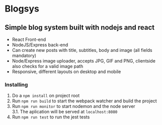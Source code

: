 # Blogsys
## Simple blog system built with nodejs and react

* React Front-end
* NodeJS/Express back-end
* Can create new posts with title, subtitles, body and image (all fields mandatory)
* Node/Express image uploader, accepts JPG, GIF and PNG, clientside also checks for a valid image path
* Responsive, different layouts on desktop and mobile

### Installing
1. Do a `npm install` on project root
2. Run `npm run build` to start the webpack watcher and build the project
3. Run `npm run monitor` to start nodemon and the node server  
  3.1. The aplication will be served at `localhost:8080`
4. Run `npm run test` to run the jest tests
